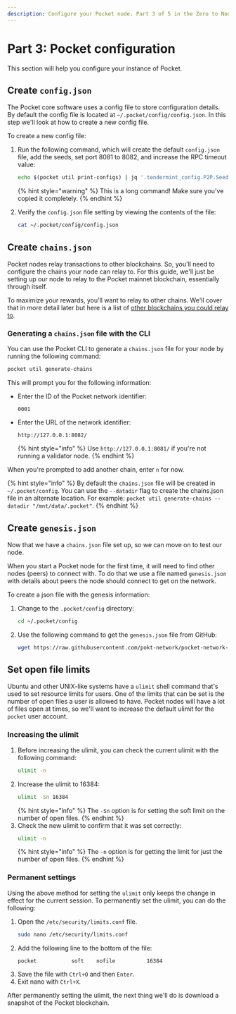 ```yaml
---
description: Configure your Pocket node. Part 3 of 5 in the Zero to Node tutorial.
---
```


# Part 3: Pocket configuration

This section will help you configure your instance of Pocket.


## Create `config.json`

The Pocket core software uses a config file to store configuration details. By default the config file is located at `~/.pocket/config/config.json`. In this step we'll look at how to create a new config file.

To create a new config file:

1. Run the following command, which will create the default `config.json` file, add the seeds, set port 8081 to 8082, and increase the RPC timeout value:

    ```bash
    echo $(pocket util print-configs) | jq '.tendermint_config.P2P.Seeds = "03b74fa3c68356bb40d58ecc10129479b159a145@seed1.mainnet.pokt.network:20656,64c91701ea98440bc3674fdb9a99311461cdfd6f@seed2.mainnet.pokt.network:21656,0057ee693f3ce332c4ffcb499ede024c586ae37b@seed3.mainnet.pokt.network:22856,9fd99b89947c6af57cd0269ad01ecb99960177cd@seed4.mainnet.pokt.network:23856,1243026603e9073507a3157bc4de99da74a078fc@seed5.mainnet.pokt.network:24856,6282b55feaff460bb35820363f1eb26237cf5ac3@seed6.mainnet.pokt.network:25856,3640ee055889befbc912dd7d3ed27d6791139395@seed7.mainnet.pokt.network:26856,1951cded4489bf51af56f3dbdd6df55c1a952b1a@seed8.mainnet.pokt.network:27856,a5f4a4cd88db9fd5def1574a0bffef3c6f354a76@seed9.mainnet.pokt.network:28856,d4039bd71d48def9f9f61f670c098b8956e52a08@seed10.mainnet.pokt.network:29856,5c133f07ed296bb9e21e3e42d5f26e0f7d2b2832@poktseed100.chainflow.io:26656"' | jq '.pocket_config.rpc_timeout = 15000' | jq '.pocket_config.rpc_port = "8082"' | jq '.pocket_config.remote_cli_url = "http://localhost:8082"' | jq . > ~/.pocket/config/config.json
    ```
    {% hint style="warning" %}
    This is a long command! Make sure you've copied it completely.
    {% endhint %}

2. Verify the `config.json` file setting by viewing the contents of the file:

    ```bash
    cat ~/.pocket/config/config.json
    ```


## Create `chains.json`

Pocket nodes relay transactions to other blockchains. So, you'll need to configure the chains your node can relay to. For this guide, we'll just be setting up our node to relay to the Pocket mainnet blockchain, essentially through itself.

To maximize your rewards, you'll want to relay to other chains. We'll cover that in more detail later but here is a list of [other blockchains you could relay to](../../../resources/references/supported-blockchains).

### Generating a `chains.json` file with the CLI

You can use the Pocket CLI to generate a `chains.json` file for your node by running the following command:

```bash
pocket util generate-chains
```

This will prompt you for the following information:

- Enter the ID of the Pocket network identifier:
    ```
    0001
    ```
- Enter the URL of the network identifier:
    ```
    http://127.0.0.1:8082/
    ```
    {% hint style="info" %}
    Use `http://127.0.0.1:8081/` if you're not running a validator node.
    {% endhint %}

When you're prompted to add another chain, enter `n` for now.

{% hint style="info" %}
By default the `chains.json` file will be created in `~/.pocket/config`. You can use the `--datadir` flag to create the chains.json file in an alternate location. For example: `pocket util generate-chains --datadir "/mnt/data/.pocket"`.
{% endhint %}


## Create `genesis.json`

Now that we have a `chains.json` file set up, so we can move on to test our node.

When you start a Pocket node for the first time, it will need to find other nodes (peers) to connect with. To do that we use a file named `genesis.json` with details about peers the node should connect to get on the network.

To create a json file with the genesis information:

1. Change to the `.pocket/config` directory:
    ```bash
    cd ~/.pocket/config
    ```
2. Use the following command to get the `genesis.json` file from GitHub:
    ```bash
    wget https://raw.githubusercontent.com/pokt-network/pocket-network-genesis/master/mainnet/genesis.json genesis.json
    ```


## Set open file limits

Ubuntu and other UNIX-like systems have a `ulimit` shell command that's used to set resource limits for users. One of the limits that can be set is the number of open files a user is allowed to have. Pocket nodes will have a lot of files open at times, so we'll want to increase the default ulimit for the `pocket` user account.

### Increasing the ulimit

1. Before increasing the ulimit, you can check the current ulimit with the following command:
    ```bash
    ulimit -n
    ```
2. Increase the ulimit to 16384:
    ```bash
    ulimit -Sn 16384
    ```
    {% hint style="info" %}
    The `-Sn` option is for setting the soft limit on the number of open files.
    {% endhint %}
3. Check the new ulimit to confirm that it was set correctly:
    ```bash
    ulimit -n
    ```
    {% hint style="info" %}
    The `-n` option is for getting the limit for just the number of open files.
    {% endhint %}

### Permanent settings

Using the above method for setting the `ulimit` only keeps the change in effect for the current session. To permanently set the ulimit, you can do the following:

1. Open the `/etc/security/limits.conf` file.
    ```bash
    sudo nano /etc/security/limits.conf
    ```
2. Add the following line to the bottom of the file:
    ```bash
    pocket           soft    nofile          16384
    ```
3. Save the file with `Ctrl+O` and then `Enter`.
4. Exit nano with `Ctrl+X`.

After permanently setting the ulimit, the next thing we'll do is download a snapshot of the Pocket blockchain.
